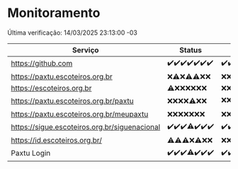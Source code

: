 # Monitoramento

Última verificação: 14/03/2025 23:13:00 -03

|Serviço|Status|Últimas 24h|
|---|---|---|
|https://github.com|<span title="2025-03-08: OK=24">✔️</span><span title="2025-03-09: OK=24">✔️</span><span title="2025-03-10: OK=24">✔️</span><span title="2025-03-11: OK=23">✔️</span><span title="2025-03-12: OK=23">✔️</span><span title="2025-03-13: OK=23">✔️</span><span title="2025-03-14: OK=1">✔️</span>|<span title="13/03/2025 23:15:00 -03 : 200">✔️</span><span title="14/03/2025 00:20:00 -03 : 200">✔️</span><span title="14/03/2025 01:10:00 -03 : 200">✔️</span><span title="14/03/2025 02:08:00 -03 : 200">✔️</span><span title="14/03/2025 03:12:00 -03 : 200">✔️</span><span title="14/03/2025 04:09:00 -03 : 200">✔️</span><span title="14/03/2025 05:11:00 -03 : 200">✔️</span><span title="14/03/2025 06:09:00 -03 : 200">✔️</span><span title="14/03/2025 07:09:00 -03 : 200">✔️</span><span title="14/03/2025 08:07:00 -03 : 200">✔️</span><span title="14/03/2025 09:15:00 -03 : 200">✔️</span><span title="14/03/2025 10:16:00 -03 : 200">✔️</span><span title="14/03/2025 11:08:00 -03 : 200">✔️</span><span title="14/03/2025 12:08:00 -03 : 200">✔️</span><span title="14/03/2025 13:10:00 -03 : 200">✔️</span><span title="14/03/2025 14:07:00 -03 : 200">✔️</span><span title="14/03/2025 15:11:00 -03 : 200">✔️</span><span title="14/03/2025 16:06:00 -03 : 200">✔️</span><span title="14/03/2025 17:09:00 -03 : 200">✔️</span><span title="14/03/2025 18:07:00 -03 : 200">✔️</span><span title="14/03/2025 19:07:00 -03 : 200">✔️</span><span title="14/03/2025 20:08:00 -03 : 200">✔️</span><span title="14/03/2025 21:41:00 -03 : 200">✔️</span><span title="14/03/2025 23:13:00 -03 : 200">✔️</span>|
|https://paxtu.escoteiros.org.br|<span title="2025-03-08: Falhas=24">❌</span><span title="2025-03-09: OK=2, Falhas=22">⚠️</span><span title="2025-03-10: Falhas=24">❌</span><span title="2025-03-11: OK=1, Falhas=22">⚠️</span><span title="2025-03-12: OK=2, Falhas=21">⚠️</span><span title="2025-03-13: Falhas=23">❌</span><span title="2025-03-14: Falhas=1">❌</span>|<span title="13/03/2025 23:15:00 -03 : 403">❌</span><span title="14/03/2025 00:20:00 -03 : 403">❌</span><span title="14/03/2025 01:10:00 -03 : 403">❌</span><span title="14/03/2025 02:08:00 -03 : 403">❌</span><span title="14/03/2025 03:12:00 -03 : 403">❌</span><span title="14/03/2025 04:09:00 -03 : 403">❌</span><span title="14/03/2025 05:11:00 -03 : 403">❌</span><span title="14/03/2025 06:09:00 -03 : 403">❌</span><span title="14/03/2025 07:09:00 -03 : 403">❌</span><span title="14/03/2025 08:07:00 -03 : 403">❌</span><span title="14/03/2025 09:15:00 -03 : 403">❌</span><span title="14/03/2025 10:16:00 -03 : 403">❌</span><span title="14/03/2025 11:08:00 -03 : 403">❌</span><span title="14/03/2025 12:08:00 -03 : 403">❌</span><span title="14/03/2025 13:10:00 -03 : 403">❌</span><span title="14/03/2025 14:07:00 -03 : 403">❌</span><span title="14/03/2025 15:11:00 -03 : 403">❌</span><span title="14/03/2025 16:06:00 -03 : 403">❌</span><span title="14/03/2025 17:09:00 -03 : 403">❌</span><span title="14/03/2025 18:07:00 -03 : 403">❌</span><span title="14/03/2025 19:07:00 -03 : 403">❌</span><span title="14/03/2025 20:08:00 -03 : 403">❌</span><span title="14/03/2025 21:41:00 -03 : 403">❌</span><span title="14/03/2025 23:13:00 -03 : 403">❌</span>|
|https://escoteiros.org.br|<span title="2025-03-08: OK=1, Falhas=23">⚠️</span><span title="2025-03-09: Falhas=24">❌</span><span title="2025-03-10: Falhas=24">❌</span><span title="2025-03-11: Falhas=23">❌</span><span title="2025-03-12: Falhas=23">❌</span><span title="2025-03-13: Falhas=23">❌</span><span title="2025-03-14: Falhas=1">❌</span>|<span title="13/03/2025 23:15:00 -03 : 403">❌</span><span title="14/03/2025 00:20:00 -03 : 403">❌</span><span title="14/03/2025 01:10:00 -03 : 403">❌</span><span title="14/03/2025 02:08:00 -03 : 403">❌</span><span title="14/03/2025 03:12:00 -03 : 403">❌</span><span title="14/03/2025 04:09:00 -03 : 403">❌</span><span title="14/03/2025 05:11:00 -03 : 403">❌</span><span title="14/03/2025 06:09:00 -03 : 403">❌</span><span title="14/03/2025 07:09:00 -03 : 403">❌</span><span title="14/03/2025 08:07:00 -03 : 403">❌</span><span title="14/03/2025 09:15:00 -03 : 403">❌</span><span title="14/03/2025 10:16:00 -03 : 403">❌</span><span title="14/03/2025 11:08:00 -03 : 403">❌</span><span title="14/03/2025 12:08:00 -03 : 403">❌</span><span title="14/03/2025 13:10:00 -03 : 403">❌</span><span title="14/03/2025 14:07:00 -03 : 403">❌</span><span title="14/03/2025 15:11:00 -03 : 403">❌</span><span title="14/03/2025 16:06:00 -03 : 403">❌</span><span title="14/03/2025 17:09:00 -03 : 403">❌</span><span title="14/03/2025 18:07:00 -03 : 403">❌</span><span title="14/03/2025 19:07:00 -03 : 403">❌</span><span title="14/03/2025 20:08:00 -03 : 403">❌</span><span title="14/03/2025 21:41:00 -03 : 403">❌</span><span title="14/03/2025 23:13:00 -03 : 403">❌</span>|
|https://paxtu.escoteiros.org.br/paxtu|<span title="2025-03-08: Falhas=24">❌</span><span title="2025-03-09: Falhas=24">❌</span><span title="2025-03-10: Falhas=24">❌</span><span title="2025-03-11: Falhas=23">❌</span><span title="2025-03-12: OK=1, Falhas=22">⚠️</span><span title="2025-03-13: Falhas=23">❌</span><span title="2025-03-14: Falhas=1">❌</span>|<span title="13/03/2025 23:15:00 -03 : 403">❌</span><span title="14/03/2025 00:20:00 -03 : 403">❌</span><span title="14/03/2025 01:10:00 -03 : 403">❌</span><span title="14/03/2025 02:08:00 -03 : 403">❌</span><span title="14/03/2025 03:12:00 -03 : 403">❌</span><span title="14/03/2025 04:09:00 -03 : 403">❌</span><span title="14/03/2025 05:11:00 -03 : 403">❌</span><span title="14/03/2025 06:09:00 -03 : 403">❌</span><span title="14/03/2025 07:09:00 -03 : 403">❌</span><span title="14/03/2025 08:07:00 -03 : 403">❌</span><span title="14/03/2025 09:15:00 -03 : 403">❌</span><span title="14/03/2025 10:16:00 -03 : 403">❌</span><span title="14/03/2025 11:08:00 -03 : 403">❌</span><span title="14/03/2025 12:08:00 -03 : 403">❌</span><span title="14/03/2025 13:10:00 -03 : 403">❌</span><span title="14/03/2025 14:07:00 -03 : 403">❌</span><span title="14/03/2025 15:11:00 -03 : 403">❌</span><span title="14/03/2025 16:06:00 -03 : 403">❌</span><span title="14/03/2025 17:09:00 -03 : 403">❌</span><span title="14/03/2025 18:07:00 -03 : 403">❌</span><span title="14/03/2025 19:08:00 -03 : 403">❌</span><span title="14/03/2025 20:08:00 -03 : 403">❌</span><span title="14/03/2025 21:41:00 -03 : 200">✔️</span><span title="14/03/2025 23:13:00 -03 : 0">❌</span>|
|https://paxtu.escoteiros.org.br/meupaxtu|<span title="2025-03-08: Falhas=24">❌</span><span title="2025-03-09: Falhas=24">❌</span><span title="2025-03-10: Falhas=24">❌</span><span title="2025-03-11: Falhas=23">❌</span><span title="2025-03-12: Falhas=23">❌</span><span title="2025-03-13: Falhas=23">❌</span><span title="2025-03-14: Falhas=1">❌</span>|<span title="13/03/2025 23:15:00 -03 : 403">❌</span><span title="14/03/2025 00:20:00 -03 : 403">❌</span><span title="14/03/2025 01:10:00 -03 : 403">❌</span><span title="14/03/2025 02:08:00 -03 : 403">❌</span><span title="14/03/2025 03:12:00 -03 : 403">❌</span><span title="14/03/2025 04:09:00 -03 : 403">❌</span><span title="14/03/2025 05:11:00 -03 : 403">❌</span><span title="14/03/2025 06:09:00 -03 : 403">❌</span><span title="14/03/2025 07:09:00 -03 : 403">❌</span><span title="14/03/2025 08:07:00 -03 : 403">❌</span><span title="14/03/2025 09:15:00 -03 : 403">❌</span><span title="14/03/2025 10:16:00 -03 : 403">❌</span><span title="14/03/2025 11:08:00 -03 : 403">❌</span><span title="14/03/2025 12:08:00 -03 : 403">❌</span><span title="14/03/2025 13:10:00 -03 : 403">❌</span><span title="14/03/2025 14:07:00 -03 : 403">❌</span><span title="14/03/2025 15:11:00 -03 : 403">❌</span><span title="14/03/2025 16:06:00 -03 : 403">❌</span><span title="14/03/2025 17:09:00 -03 : 403">❌</span><span title="14/03/2025 18:07:00 -03 : 403">❌</span><span title="14/03/2025 19:08:00 -03 : 403">❌</span><span title="14/03/2025 20:08:00 -03 : 403">❌</span><span title="14/03/2025 21:41:00 -03 : 403">❌</span><span title="14/03/2025 23:13:00 -03 : 0">❌</span>|
|https://sigue.escoteiros.org.br/siguenacional|<span title="2025-03-08: OK=24">✔️</span><span title="2025-03-09: OK=24">✔️</span><span title="2025-03-10: OK=24">✔️</span><span title="2025-03-11: OK=22, Falhas=1">⚠️</span><span title="2025-03-12: OK=23">✔️</span><span title="2025-03-13: OK=23">✔️</span><span title="2025-03-14: OK=1">✔️</span>|<span title="13/03/2025 23:15:00 -03 : 200">✔️</span><span title="14/03/2025 00:20:00 -03 : 200">✔️</span><span title="14/03/2025 01:10:00 -03 : 200">✔️</span><span title="14/03/2025 02:08:00 -03 : 200">✔️</span><span title="14/03/2025 03:12:00 -03 : 200">✔️</span><span title="14/03/2025 04:09:00 -03 : 200">✔️</span><span title="14/03/2025 05:11:00 -03 : 200">✔️</span><span title="14/03/2025 06:09:00 -03 : 200">✔️</span><span title="14/03/2025 07:09:00 -03 : 200">✔️</span><span title="14/03/2025 08:07:00 -03 : 200">✔️</span><span title="14/03/2025 09:15:00 -03 : 200">✔️</span><span title="14/03/2025 10:16:00 -03 : 200">✔️</span><span title="14/03/2025 11:08:00 -03 : 200">✔️</span><span title="14/03/2025 12:08:00 -03 : 200">✔️</span><span title="14/03/2025 13:10:00 -03 : 200">✔️</span><span title="14/03/2025 14:07:00 -03 : 200">✔️</span><span title="14/03/2025 15:11:00 -03 : 200">✔️</span><span title="14/03/2025 16:06:00 -03 : 200">✔️</span><span title="14/03/2025 17:09:00 -03 : 200">✔️</span><span title="14/03/2025 18:07:00 -03 : 200">✔️</span><span title="14/03/2025 19:08:00 -03 : 200">✔️</span><span title="14/03/2025 20:08:00 -03 : 200">✔️</span><span title="14/03/2025 21:41:00 -03 : 200">✔️</span><span title="14/03/2025 23:13:00 -03 : 0">❌</span>|
|https://id.escoteiros.org.br/|<span title="2025-03-08: OK=1, Falhas=23">⚠️</span><span title="2025-03-09: OK=4, Falhas=20">⚠️</span><span title="2025-03-10: OK=1, Falhas=23">⚠️</span><span title="2025-03-11: Falhas=23">❌</span><span title="2025-03-12: OK=2, Falhas=21">⚠️</span><span title="2025-03-13: Falhas=23">❌</span><span title="2025-03-14: Falhas=1">❌</span>|<span title="13/03/2025 23:15:00 -03 : 403">❌</span><span title="14/03/2025 00:20:00 -03 : 403">❌</span><span title="14/03/2025 01:10:00 -03 : 403">❌</span><span title="14/03/2025 02:08:00 -03 : 403">❌</span><span title="14/03/2025 03:12:00 -03 : 403">❌</span><span title="14/03/2025 04:09:00 -03 : 403">❌</span><span title="14/03/2025 05:11:00 -03 : 403">❌</span><span title="14/03/2025 06:09:00 -03 : 403">❌</span><span title="14/03/2025 07:09:00 -03 : 403">❌</span><span title="14/03/2025 08:07:00 -03 : 403">❌</span><span title="14/03/2025 09:15:00 -03 : 403">❌</span><span title="14/03/2025 10:16:00 -03 : 403">❌</span><span title="14/03/2025 11:08:00 -03 : 403">❌</span><span title="14/03/2025 12:08:00 -03 : 403">❌</span><span title="14/03/2025 13:10:00 -03 : 403">❌</span><span title="14/03/2025 14:07:00 -03 : 403">❌</span><span title="14/03/2025 15:11:00 -03 : 403">❌</span><span title="14/03/2025 16:06:00 -03 : 403">❌</span><span title="14/03/2025 17:09:00 -03 : 403">❌</span><span title="14/03/2025 18:07:00 -03 : 403">❌</span><span title="14/03/2025 19:08:00 -03 : 403">❌</span><span title="14/03/2025 20:08:00 -03 : 403">❌</span><span title="14/03/2025 21:41:00 -03 : 403">❌</span><span title="14/03/2025 23:13:00 -03 : 403">❌</span>|
|Paxtu Login|<span title="2025-03-08: OK=24">✔️</span><span title="2025-03-09: OK=24">✔️</span><span title="2025-03-10: OK=24">✔️</span><span title="2025-03-11: OK=22, Falhas=1">⚠️</span><span title="2025-03-12: OK=23">✔️</span><span title="2025-03-13: OK=23">✔️</span><span title="2025-03-14: OK=1">✔️</span>|<span title="13/03/2025 23:15:00 -03 : 200">✔️</span><span title="14/03/2025 00:20:00 -03 : 200">✔️</span><span title="14/03/2025 01:10:00 -03 : 200">✔️</span><span title="14/03/2025 02:08:00 -03 : 200">✔️</span><span title="14/03/2025 03:12:00 -03 : 200">✔️</span><span title="14/03/2025 04:09:00 -03 : 200">✔️</span><span title="14/03/2025 05:11:00 -03 : 200">✔️</span><span title="14/03/2025 06:09:00 -03 : 200">✔️</span><span title="14/03/2025 07:09:00 -03 : 200">✔️</span><span title="14/03/2025 08:07:00 -03 : 200">✔️</span><span title="14/03/2025 09:15:00 -03 : 200">✔️</span><span title="14/03/2025 10:16:00 -03 : 200">✔️</span><span title="14/03/2025 11:08:00 -03 : 200">✔️</span><span title="14/03/2025 12:08:00 -03 : 200">✔️</span><span title="14/03/2025 13:10:00 -03 : 200">✔️</span><span title="14/03/2025 14:07:00 -03 : 200">✔️</span><span title="14/03/2025 15:11:00 -03 : 200">✔️</span><span title="14/03/2025 16:06:00 -03 : 200">✔️</span><span title="14/03/2025 17:09:00 -03 : 200">✔️</span><span title="14/03/2025 18:07:00 -03 : 200">✔️</span><span title="14/03/2025 19:08:00 -03 : 200">✔️</span><span title="14/03/2025 20:08:00 -03 : 200">✔️</span><span title="14/03/2025 21:41:00 -03 : 200">✔️</span><span title="14/03/2025 23:13:00 -03 : 504">❌</span>|

